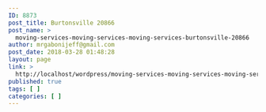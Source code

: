 ```yaml
---
ID: 8873
post_title: Burtonsville 20866
post_name: >
  moving-services-moving-services-moving-services-burtonsville-20866
author: mrgabonijeff@gmail.com
post_date: 2018-03-28 01:48:28
layout: page
link: >
  http://localhost/wordpress/moving-services-moving-services-moving-services-burtonsville-20866/
published: true
tags: [ ]
categories: [ ]
---
```

